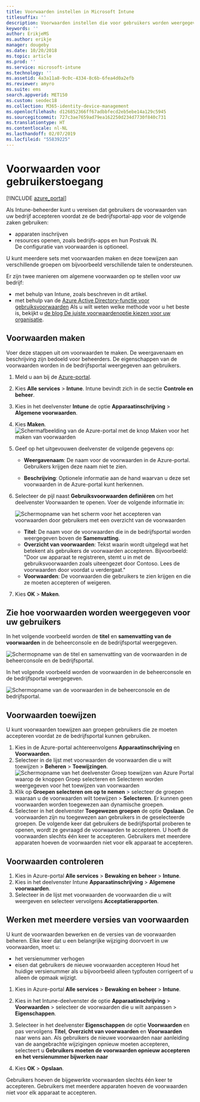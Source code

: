 ```yaml
---
title: Voorwaarden instellen in Microsoft Intune
titlesuffix: ''
description: Voorwaarden instellen die voor gebruikers worden weergegeven in de bedrijfsportal voor Intune.
keywords: ''
author: ErikjeMS
ms.author: erikje
manager: dougeby
ms.date: 10/20/2018
ms.topic: article
ms.prod: ''
ms.service: microsoft-intune
ms.technology: ''
ms.assetid: 4a3a11a8-9c0c-4334-8c6b-6fea4d0a2efb
ms.reviewer: amyro
ms.suite: ems
search.appverid: MET150
ms.custom: seodec18
ms.collection: M365-identity-device-management
ms.openlocfilehash: d126852366ff67adbbfecd2eb5ebe14a129c5945
ms.sourcegitcommit: 727c3ae7659ad79ea162250d234d7730f840c731
ms.translationtype: HT
ms.contentlocale: nl-NL
ms.lasthandoff: 02/07/2019
ms.locfileid: "55839225"
---
```

# <a name="terms-and-conditions-for-user-access"></a>Voorwaarden voor gebruikerstoegang

[!INCLUDE [azure_portal](./includes/azure_portal.md)]

Als Intune-beheerder kunt u vereisen dat gebruikers de voorwaarden van uw bedrijf accepteren voordat ze de bedrijfsportal-app voor de volgende zaken gebruiken:
- apparaten inschrijven
- resources openen, zoals bedrijfs-apps en hun Postvak IN.    
De configuratie van voorwaarden is optioneel.

U kunt meerdere sets met voorwaarden maken en deze toewijzen aan verschillende groepen om bijvoorbeeld verschillende talen te ondersteunen.

Er zijn twee manieren om algemene voorwaarden op te stellen voor uw bedrijf:
- met behulp van Intune, zoals beschreven in dit artikel.
- met behulp van de [Azure Active Directory-functie voor gebruiksvoorwaarden](https://docs.microsoft.com/azure/active-directory/governance/active-directory-tou) Als u wilt weten welke methode voor u het beste is, bekijkt u [de blog De juiste voorwaardenoptie kiezen voor uw organisatie](https://go.microsoft.com/fwlink/?linkid=2010506&clcid=0x409). 

## <a name="create-terms-and-conditions"></a>Voorwaarden maken
Voer deze stappen uit om voorwaarden te maken. De weergavenaam en beschrijving zijn bedoeld voor beheerders. De eigenschappen van de voorwaarden worden in de bedrijfsportal weergegeven aan gebruikers.

1. Meld u aan bij de [Azure-portal](https://portal.azure.com).
2. Kies **Alle services** > **Intune**. Intune bevindt zich in de sectie **Controle en beheer**.
3. Kies in het deelvenster **Intune** de optie **Apparaatinschrijving** > **Algemene voorwaarden**.
2. Kies **Maken**.
![Schermafbeelding van de Azure-portal met de knop Maken voor het maken van voorwaarden](media/terms-create-terms.png)
3. Geef op het uitgevouwen deelvenster de volgende gegevens op:

   - **Weergavenaam**: De naam voor de voorwaarden in de Azure-portal. Gebruikers krijgen deze naam niet te zien.

   - **Beschrijving**: Optionele informatie aan de hand waarvan u deze set voorwaarden in de Azure-portal kunt herkennen.

4. Selecteer de pijl naast **Gebruiksvoorwaarden definiëren** om het deelvenster Voorwaarden te openen. Voer de volgende informatie in:

   ![Schermopname van het scherm voor het accepteren van voorwaarden door gebruikers met een overzicht van de voorwaarden](./media/terms-summary-create.png)

   - **Titel**: De naam voor de voorwaarden die in de bedrijfsportal worden weergegeven boven de **Samenvatting**.
   - **Overzicht van voorwaarden**: Tekst waarin wordt uitgelegd wat het betekent als gebruikers de voorwaarden accepteren. Bijvoorbeeld: "Door uw apparaat te registreren, stemt u in met de gebruiksvoorwaarden zoals uiteengezet door Contoso. Lees de voorwaarden door voordat u verdergaat."
   - **Voorwaarden**: De voorwaarden die gebruikers te zien krijgen en die ze moeten accepteren of weigeren.

5. Kies **OK** > **Maken**.

## <a name="see-how-terms-are-displayed-to-your-users"></a>Zie hoe voorwaarden worden weergegeven voor uw gebruikers
In het volgende voorbeeld worden de **titel** en **samenvatting van de voorwaarden** in de beheerconsole en de bedrijfsportal weergegeven.

![Schermopname van de titel en samenvatting van de voorwaarden in de beheerconsole en de bedrijfsportal.](./media/terms-summary-terms.png)

In het volgende voorbeeld worden de voorwaarden in de beheerconsole en de bedrijfsportal weergegeven.

![Schermopname van de voorwaarden in de beheerconsole en de bedrijfsportal.](./media/terms-properties-terms.png)

## <a name="assign-terms-and-conditions"></a>Voorwaarden toewijzen

U kunt voorwaarden toewijzen aan groepen gebruikers die ze moeten accepteren voordat ze de bedrijfsportal kunnen gebruiken.

1. Kies in de Azure-portal achtereenvolgens **Apparaatinschrijving** en **Voorwaarden**.
2. Selecteer in de lijst met voorwaarden de voorwaarden die u wilt toewijzen > **Beheren** > **Toewijzingen**.
![Schermopname van het deelvenster Groep toewijzen van Azure Portal waarop de knoppen Groep selecteren en Selecteren worden weergegeven voor het toewijzen van voorwaarden](media/terms-assign-groups.png)
3. Klik op **Groepen selecteren om op te nemen** > selecteer de groepen waaraan u de voorwaarden wilt toewijzen > **Selecteren**. Er kunnen geen voorwaarden worden toegewezen aan dynamische groepen.
4. Selecteer in het deelvenster **Toegewezen groepen** de optie **Opslaan**.  De voorwaarden zijn nu toegewezen aan gebruikers in de geselecteerde groepen. De volgende keer dat gebruikers de bedrijfsportal proberen te openen, wordt ze gevraagd de voorwaarden te accepteren. U hoeft de voorwaarden slechts één keer te accepteren. Gebruikers met meerdere apparaten hoeven de voorwaarden niet voor elk apparaat te accepteren.


## <a name="monitor-terms-and-conditions"></a>Voorwaarden controleren

1. Kies in Azure-portal **Alle services** > **Bewaking en beheer** > **Intune**. 
1. Kies in het deelvenster Intune **Apparaatinschrijving** > **Algemene voorwaarden**.
2. Selecteer in de lijst met voorwaarden de voorwaarden die u wilt weergeven en selecteer vervolgens **Acceptatierapporten**.

## <a name="work-with-multiple-versions-of-terms-and-conditions"></a>Werken met meerdere versies van voorwaarden
U kunt de voorwaarden bewerken en de versies van de voorwaarden beheren. Elke keer dat u een belangrijke wijziging doorvoert in uw voorwaarden, moet u:
- het versienummer verhogen
- eisen dat gebruikers de nieuwe voorwaarden accepteren Houd het huidige versienummer als u bijvoorbeeld alleen typfouten corrigeert of u alleen de opmaak wijzigt.

1. Kies in Azure-portal **Alle services** > **Bewaking en beheer** > **Intune**.

2. Kies in het Intune-deelvenster de optie **Apparaatinschrijving** > **Voorwaarden** > selecteer de voorwaarden die u wilt aanpassen > **Eigenschappen**.

4. Selecteer in het deelvenster **Eigenschappen** de optie **Voorwaarden** en pas vervolgens **Titel**, **Overzicht van voorwaarden** en **Voorwaarden** naar wens aan. Als gebruikers de nieuwe voorwaarden naar aanleiding van de aangebrachte wijzigingen opnieuw moeten accepteren, selecteert u **Gebruikers moeten de voorwaarden opnieuw accepteren en het versienummer bijwerken naar**

4.  Kies **OK** > **Opslaan**.

Gebruikers hoeven de bijgewerkte voorwaarden slechts één keer te accepteren. Gebruikers met meerdere apparaten hoeven de voorwaarden niet voor elk apparaat te accepteren.

